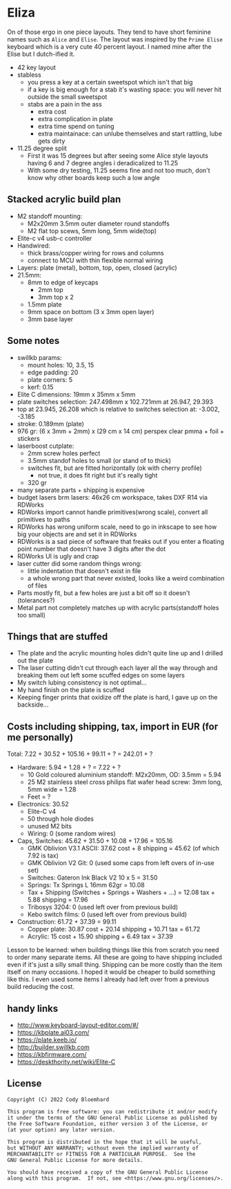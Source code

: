 # Eliza

On of those ergo in one piece layouts.
They tend to have short feminine names such as `Alice` and `Elise`.
The layout was inspired by the `Prime Elise` keyboard which is a very cute 40 percent layout.
I named mine after the Elise but I dutch-ified it.
- 42 key layout
- stabless
  - you press a key at a certain sweetspot which isn't that big
  - if a key is big enough for a stab it's wasting space: you will never hit outside the small sweetspot
  - stabs are a pain in the ass
    - extra cost
    - extra complication in plate
    - extra time spend on tuning
    - extra maintainace: can unlube themselves and start rattling, lube gets dirty
- 11.25 degree split
  - First it was 15 degrees but after seeing some Alice style layouts having 6 and 7 degree angles i deradicalized to 11.25
  - With some dry testing, 11.25 seems fine and not too much, don't know why other boards keep such a low angle

## Stacked acrylic build plan

- M2 standoff mounting:
  - M2x20mm 3.5mm outer diameter round standoffs
  - M2 flat top scews, 5mm long, 5mm wide(top)
- Elite-c v4 usb-c controller
- Handwired:
  - thick brass/copper wiring for rows and columns
  - connect to MCU with thin flexible normal wiring
- Layers: plate (metal), bottom, top, open, closed (acrylic)
- 21.5mm:
  - 8mm to edge of keycaps
    - 2mm top 
    - 3mm top x 2
  - 1.5mm plate
  - 9mm space on bottom (3 x 3mm open layer)
  - 3mm base layer

## Some notes

- swillkb params:
  - mount holes: 10, 3.5, 15
  - edge padding: 20
  - plate corners: 5
  - kerf: 0.15
- Elite C dimensions: 19mm x 35mm x 5mm
- plate switches selection: 247.498mm x 102.721mm at 26.947, 29.393
- top at 23.945, 26.208 which is relative to switches selection at: -3.002, -3.185
- stroke: 0.189mm (plate)
- 976 gr: (6 x 3mm + 2mm) x (29 cm x 14 cm) perspex clear pmma + foil + stickers
- laserboost cutplate:
  - 2mm screw holes perfect
  - 3.5mm standof holes to small (or stand of to thick)
  - switches fit, but are fitted horizontally (ok with cherry profile)
    - not true, it does fit right but it's really tight
  - 320 gr
- many separate parts + shipping is expensive
- budget lasers brm lasers: 46x26 cm workspace, takes DXF R14 via RDWorks
- RDWorks import cannot handle primitives(wrong scale), convert all primitives to paths
- RDWorks has wrong uniform scale, need to go in inkscape to see how big your objects are and set it in RDWorks
- RDWorks is a sad piece of software that freaks out if you enter a floating point number that doesn't have 3 digits after the dot
- RDWorks UI is ugly and crap
- laser cutter did some random things wrong:
  - little indentation that doesn't exist in file
  - a whole wrong part that never existed, looks like a weird combination of files
- Parts mostly fit, but a few holes are just a bit off so it doesn't (tolerances?)
- Metal part not completely matches up with acrylic parts(standoff holes too small)

## Things that are stuffed
- The plate and the acrylic mounting holes didn't quite line up and I drilled out the plate
- The laser cutting didn't cut through each layer all the way through and breaking them out left some
scuffed edges on some layers
- My switch lubing consistency is not optimal...
- My hand finish on the plate is scuffed
- Keeping finger prints that oxidize off the plate is hard, I gave up on the backside...

## Costs including shipping, tax, import in EUR (for me personally)

Total: 7.22 + 30.52 + 105.16 + 99.11 + ? = 242.01 + ?
- Hardware: 5.94 + 1.28 + ? = 7.22 + ?
  - 10 Gold coloured aluminium standoff: M2x20mm, OD: 3.5mm =  5.94
  - 25 M2 stainless steel cross philips flat wafer head screw: 3mm long, 5mm wide = 1.28
  - Feet = ?
- Electronics: 30.52
  - Elite-C v4
  - 50 through hole diodes
  - unused M2 bits
  - Wiring: 0 (some random wires)
- Caps, Switches: 45.62 + 31.50 + 10.08 + 17.96 = 105.16
  - GMK Oblivion V3.1 ASCII: 37.62 cost + 8 shipping = 45.62 (of which 7.92 is tax)
  - GMK Oblivion V2 Git: 0 (used some caps from left overs of in-use set)
  - Switches: Gateron Ink Black V2 10 x 5 = 31.50
  - Springs: Tx Springs L 16mm 62gr = 10.08
  - Tax + Shipping (Switches + Springs + Washers + ...) = 12.08 tax + 5.88 shipping = 17.96
  - Tribosys 3204: 0 (used left over from previous build)
  - Kebo switch films: 0 (used left over from previous build)
- Construction: 61.72 + 37.39 = 99.11
  - Copper plate: 30.87 cost + 20.14 shipping + 10.71 tax = 61.72
  - Acrylic: 15 cost + 15.90 shipping + 6.49 tax = 37.39

Lesson to be learned: when building things like this from scratch you need to order many separate items.
All these are going to have shipping included even if it's just a silly small thing.
Shipping can be more costly than the item itself on many occasions.
I hoped it would be cheaper to build something like this.
I even used some items I already had left over from a previous build reducing the cost.

## handy links

- http://www.keyboard-layout-editor.com/#/
- https://kbplate.ai03.com/
- https://plate.keeb.io/
- http://builder.swillkb.com
- https://kbfirmware.com/
- https://deskthority.net/wiki/Elite-C

## License

```
Copyright (C) 2022 Cody Bloemhard

This program is free software: you can redistribute it and/or modify
it under the terms of the GNU General Public License as published by
the Free Software Foundation, either version 3 of the License, or
(at your option) any later version.

This program is distributed in the hope that it will be useful,
but WITHOUT ANY WARRANTY; without even the implied warranty of
MERCHANTABILITY or FITNESS FOR A PARTICULAR PURPOSE.  See the
GNU General Public License for more details.

You should have received a copy of the GNU General Public License
along with this program.  If not, see <https://www.gnu.org/licenses/>.
```
